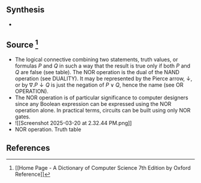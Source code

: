 ## Synthesis
- 
## Source [^1]
- The logical connective combining two statements, truth values, or formulas $P$ and $Q$ in such a way that the result is true only if both $P$ and $Q$ are false (see table). The NOR operation is the dual of the NAND operation (see DUALITY). It may be represented by the Pierce arrow, $\downarrow$, or by $\nabla . P \downarrow Q$ is just the negation of $P \vee Q$, hence the name (see OR OPERATION).
- The NOR operation is of particular significance to computer designers since any Boolean expression can be expressed using the NOR operation alone. In practical terms, circuits can be built using only NOR gates.
- ![[Screenshot 2025-03-20 at 2.32.44 PM.png]]
- NOR operation. Truth table
## References

[^1]: [[Home Page - A Dictionary of Computer Science 7th Edition by Oxford Reference]]